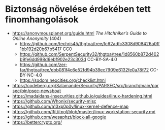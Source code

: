 # Biztonság növelése érdekében tett finomhangolások

* https://anonymousplanet.org/guide.html _The Hitchhiker’s Guide to Online Anonymity_ (404)
  * https://github.com/techris45/thgtoa/tree/fc62adfc3308d908426a0ff1bb192d20b67b5417 CC0
  * https://github.com/SerpentSecurity32/thgtoa/tree/1d8560b872d402b9fe6dd998d6ebf902e23c303d CC-BY-SA-4.0
  * https://github.com/zer-far/thgtoa/tree/ebb081f4c6e52fd94b39ec7909e6132fe0a78f72 CC-BY-NC-4.0
  * https://sodom.neocities.org/checklist.html
* https://codeberg.org/SalamanderSecurity/PARSEC/src/branch/main/parsec/bin/psec-newsboat
* https://madaidans-insecurities.github.io/guides/linux-hardening.html
* https://github.com/Whonix/security-misc
* https://github.com/a13xp0p0v/linux-kernel-defence-map
* https://github.com/lfit/itpol/blob/master/linux-workstation-security.md
* https://github.com/wesaphzt/block-all-google
* https://bettercrypto.org/
